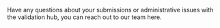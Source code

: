 Have any questions about your submissions or administrative issues with the validation hub, you can reach out to our team here.



